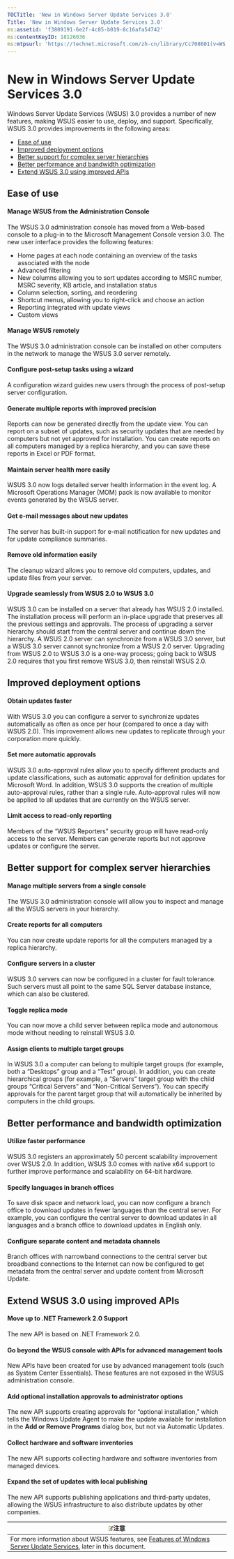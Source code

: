 ```yaml
---
TOCTitle: 'New in Windows Server Update Services 3.0'
Title: 'New in Windows Server Update Services 3.0'
ms:assetid: 'f3809191-6e2f-4c85-b019-8c16afa54742'
ms:contentKeyID: 18126036
ms:mtpsurl: 'https://technet.microsoft.com/zh-cn/library/Cc708601(v=WS.10)'
---
```


New in Windows Server Update Services 3.0
=========================================

Windows Server Update Services (WSUS) 3.0 provides a number of new features, making WSUS easier to use, deploy, and support. Specifically, WSUS 3.0 provides improvements in the following areas:

-   [Ease of use](#bkmk_easeofuse)
-   [Improved deployment options](#bkmk_improveddeployment)
-   [Better support for complex server hierarchies](#bkmk_serverhierarchies)
-   [Better performance and bandwidth optimization](#bkmk_performance)
-   [Extend WSUS 3.0 using improved APIs](#bkmk_extend)

Ease of use
-----------

#### Manage WSUS from the Administration Console

The WSUS 3.0 administration console has moved from a Web-based console to a plug-in to the Microsoft Management Console version 3.0. The new user interface provides the following features:

-   Home pages at each node containing an overview of the tasks associated with the node
-   Advanced filtering
-   New columns allowing you to sort updates according to MSRC number, MSRC severity, KB article, and installation status
-   Column selection, sorting, and reordering
-   Shortcut menus, allowing you to right-click and choose an action
-   Reporting integrated with update views
-   Custom views

#### Manage WSUS remotely

The WSUS 3.0 administration console can be installed on other computers in the network to manage the WSUS 3.0 server remotely.

#### Configure post-setup tasks using a wizard

A configuration wizard guides new users through the process of post-setup server configuration.

#### Generate multiple reports with improved precision

Reports can now be generated directly from the update view. You can report on a subset of updates, such as security updates that are needed by computers but not yet approved for installation. You can create reports on all computers managed by a replica hierarchy, and you can save these reports in Excel or PDF format.

#### Maintain server health more easily

WSUS 3.0 now logs detailed server health information in the event log. A Microsoft Operations Manager (MOM) pack is now available to monitor events generated by the WSUS server.

#### Get e-mail messages about new updates

The server has built-in support for e-mail notification for new updates and for update compliance summaries.

#### Remove old information easily

The cleanup wizard allows you to remove old computers, updates, and update files from your server.

#### Upgrade seamlessly from WSUS 2.0 to WSUS 3.0

WSUS 3.0 can be installed on a server that already has WSUS 2.0 installed. The installation process will perform an in-place upgrade that preserves all the previous settings and approvals. The process of upgrading a server hierarchy should start from the central server and continue down the hierarchy. A WSUS 2.0 server can synchronize from a WSUS 3.0 server, but a WSUS 3.0 server cannot synchronize from a WSUS 2.0 server. Upgrading from WSUS 2.0 to WSUS 3.0 is a one-way process; going back to WSUS 2.0 requires that you first remove WSUS 3.0, then reinstall WSUS 2.0.

Improved deployment options
---------------------------

#### Obtain updates faster

With WSUS 3.0 you can configure a server to synchronize updates automatically as often as once per hour (compared to once a day with WSUS 2.0). This improvement allows new updates to replicate through your corporation more quickly.

#### Set more automatic approvals

WSUS 3.0 auto-approval rules allow you to specify different products and update classifications, such as automatic approval for definition updates for Microsoft Word. In addition, WSUS 3.0 supports the creation of multiple auto-approval rules, rather than a single rule. Auto-approval rules will now be applied to all updates that are currently on the WSUS server.

#### Limit access to read-only reporting

Members of the “WSUS Reporters” security group will have read-only access to the server. Members can generate reports but not approve updates or configure the server.

Better support for complex server hierarchies
---------------------------------------------

#### Manage multiple servers from a single console

The WSUS 3.0 administration console will allow you to inspect and manage all the WSUS servers in your hierarchy.

#### Create reports for all computers

You can now create update reports for all the computers managed by a replica hierarchy.

#### Configure servers in a cluster

WSUS 3.0 servers can now be configured in a cluster for fault tolerance. Such servers must all point to the same SQL Server database instance, which can also be clustered.

#### Toggle replica mode

You can now move a child server between replica mode and autonomous mode without needing to reinstall WSUS 3.0.

#### Assign clients to multiple target groups

In WSUS 3.0 a computer can belong to multiple target groups (for example, both a “Desktops” group and a “Test” group). In addition, you can create hierarchical groups (for example, a “Servers” target group with the child groups “Critical Servers” and “Non-Critical Servers”). You can specify approvals for the parent target group that will automatically be inherited by computers in the child groups.

Better performance and bandwidth optimization
---------------------------------------------

#### Utilize faster performance

WSUS 3.0 registers an approximately 50 percent scalability improvement over WSUS 2.0. In addition, WSUS 3.0 comes with native x64 support to further improve performance and scalability on 64-bit hardware.

#### Specify languages in branch offices

To save disk space and network load, you can now configure a branch office to download updates in fewer languages than the central server. For example, you can configure the central server to download updates in all languages and a branch office to download updates in English only.

#### Configure separate content and metadata channels

Branch offices with narrowband connections to the central server but broadband connections to the Internet can now be configured to get metadata from the central server and update content from Microsoft Update.

Extend WSUS 3.0 using improved APIs
-----------------------------------

#### Move up to .NET Framework 2.0 Support

The new API is based on .NET Framework 2.0.

#### Go beyond the WSUS console with APIs for advanced management tools

New APIs have been created for use by advanced management tools (such as System Center Essentials). These features are not exposed in the WSUS administration console.

#### Add optional installation approvals to administrator options

The new API supports creating approvals for “optional installation,” which tells the Windows Update Agent to make the update available for installation in the **Add or Remove Programs** dialog box, but not via Automatic Updates.

#### Collect hardware and software inventories

The new API supports collecting hardware and software inventories from managed devices.

#### Expand the set of updates with local publishing

The new API supports publishing applications and third-party updates, allowing the WSUS infrastructure to also distribute updates by other companies.

| ![](images/Cc708601.note(WS.10).gif)注意                                                                                                                   |
|-----------------------------------------------------------------------------------------------------------------------------------------------------------------------------------------|
| For more information about WSUS features, see [Features of Windows Server Update Services](https://technet.microsoft.com/001d0ed9-6484-48db-b92d-d1c48dbb4efd), later in this document. |
